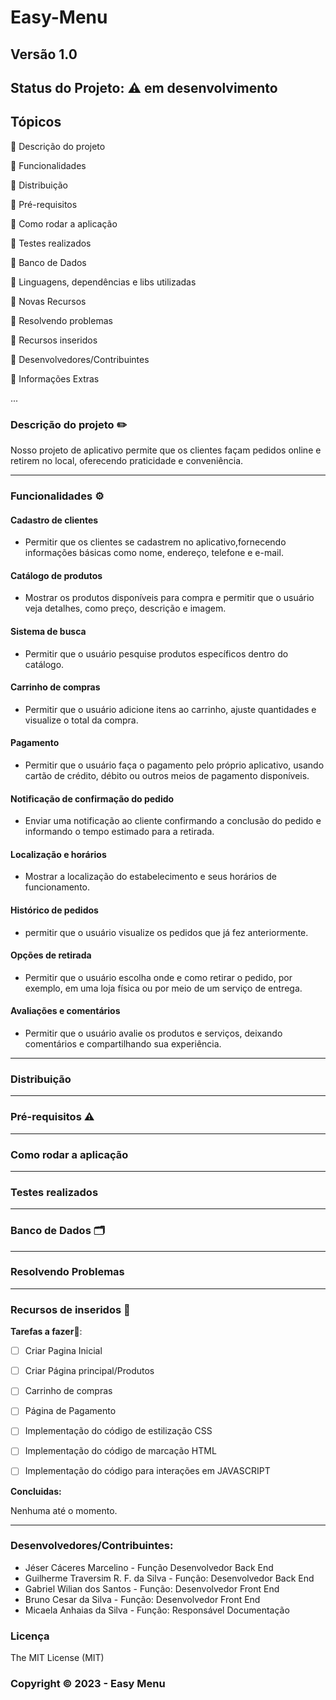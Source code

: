 # Easy-Menu
## Versão 1.0
## Status do Projeto: ⚠️ em desenvolvimento 
## Tópicos

🔹 Descrição do projeto

🔹 Funcionalidades

🔹 Distribuição

🔹 Pré-requisitos

🔹 Como rodar a aplicação

🔹 Testes realizados

🔹 Banco de Dados

🔹 Linguagens, dependências e libs utilizadas

🔹 Novas Recursos

🔹 Resolvendo problemas

🔹 Recursos inseridos

🔹 Desenvolvedores/Contribuintes

🔹 Informações Extras

...


### Descrição do projeto ✏️

Nosso projeto de aplicativo permite que os clientes façam pedidos online e retirem no local, oferecendo praticidade e conveniência.

---
### Funcionalidades ⚙️

#### Cadastro de clientes 
- Permitir que os clientes se cadastrem no aplicativo,fornecendo informações básicas como nome, endereço, telefone e e-mail.
#### Catálogo de produtos
- Mostrar os produtos disponíveis para compra e permitir que o usuário veja detalhes, como preço, descrição e imagem.
#### Sistema de busca
- Permitir que o usuário pesquise produtos específicos dentro do catálogo.
#### Carrinho de compras
- Permitir que o usuário adicione itens ao carrinho, ajuste quantidades e visualize o total da compra.
#### Pagamento
- Permitir que o usuário faça o pagamento pelo próprio aplicativo, usando cartão de crédito, débito ou outros meios de pagamento disponíveis.
#### Notificação de confirmação do pedido
- Enviar uma notificação ao cliente confirmando a conclusão do pedido e informando o tempo estimado para a retirada.
#### Localização e horários
- Mostrar a localização do estabelecimento e seus horários de funcionamento.
#### Histórico de pedidos 
- permitir que o usuário visualize os pedidos que já fez anteriormente.
#### Opções de retirada
- Permitir que o usuário escolha onde e como retirar o pedido, por exemplo, em uma loja física ou por meio de um serviço de entrega.
#### Avaliações e comentários
- Permitir que o usuário avalie os produtos e serviços, deixando comentários e compartilhando sua experiência.
---
### Distribuição
---
### Pré-requisitos ⚠️
---
### Como rodar a aplicação
---
### Testes realizados
---
### Banco de Dados 🗂️
---
### Resolvendo Problemas
---
### Recursos de inseridos 🧰

**Tarefas a fazer📝**:

- [ ] Criar Pagina Inicial 
- [ ] Criar Página principal/Produtos
- [ ] Carrinho de compras
- [ ] Página de Pagamento 
- [ ] Implementação do código de estilização CSS
- [ ] Implementação do código de marcação HTML
- [ ] Implementação do código para interações em JAVASCRIPT


**Concluidas:**

Nenhuma até o momento.

---

### Desenvolvedores/Contribuintes:
- Jéser Cáceres Marcelino - Função Desenvolvedor Back End
- Guilherme Traversim R. F. da Silva - Função: Desenvolvedor Back End
- Gabriel Wilian dos Santos - Função: Desenvolvedor Front End
- Bruno Cesar da Silva - Função: Desenvolvedor Front End
- Micaela Anhaias da Silva - Função: Responsável Documentação

### Licença
The MIT License (MIT)

### Copyright ©️ 2023 - Easy Menu


 
